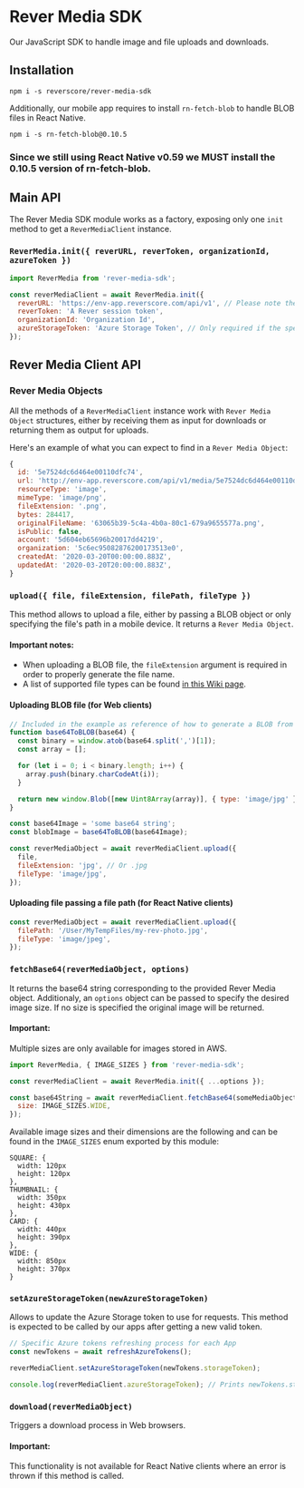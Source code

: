 # Rever Media SDK

Our JavaScript SDK to handle image and file uploads and downloads.

## Installation

```
npm i -s reverscore/rever-media-sdk
```

Additionally, our mobile app requires to install `rn-fetch-blob` to handle BLOB files in React Native.

```
npm i -s rn-fetch-blob@0.10.5
```

### Since we still using React Native v0.59 we MUST install the 0.10.5 version of rn-fetch-blob.

## Main API

The Rever Media SDK module works as a factory, exposing only one `init` method to get a `ReverMediaClient` instance.

### `ReverMedia.init({ reverURL, reverToken, organizationId, azureToken })`

```js
import ReverMedia from 'rever-media-sdk';

const reverMediaClient = await ReverMedia.init({
  reverURL: 'https://env-app.reverscore.com/api/v1', // Please note the inclusion of "/api/v1"
  reverToken: 'A Rever session token',
  organizationId: 'Organization Id',
  azureStorageToken: 'Azure Storage Token', // Only required if the specified organization uses Azure as authentication method
});
```

## Rever Media Client API

### Rever Media Objects

All the methods of a `ReverMediaClient` instance work with `Rever Media Object` structures, either by receiving them as input for downloads or returning them as output for uploads.

Here's an example of what you can expect to find in a `Rever Media Object`:

```js
{
  id: '5e7524dc6d464e00110dfc74',
  url: 'http://env-app.reverscore.com/api/v1/media/5e7524dc6d464e00110dfc74/download',
  resourceType: 'image',
  mimeType: 'image/png',
  fileExtension: '.png',
  bytes: 284417,
  originalFileName: '63065b39-5c4a-4b0a-80c1-679a9655577a.png',
  isPublic: false,
  account: '5d604eb65696b20017dd4219',
  organization: '5c6ec95082876200173513e0',
  createdAt: '2020-03-20T00:00:00.883Z',
  updatedAt: '2020-03-20T20:00:00.883Z',
}
```

### `upload({ file, fileExtension, filePath, fileType })`

This method allows to upload a file, either by passing a BLOB object or only specifying the file's path in a mobile device. It returns a `Rever Media Object`.

#### Important notes:

- When uploading a BLOB file, the `fileExtension` argument is required in order to properly generate the file name.
- A list of supported file types can be found [in this Wiki page](https://github.com/reverscore/rever-media-sdk/wiki/Supported-File-Types).

#### Uploading BLOB file (for Web clients)

```js
// Included in the example as reference of how to generate a BLOB from a base64 image string
function base64ToBLOB(base64) {
  const binary = window.atob(base64.split(',')[1]);
  const array = [];

  for (let i = 0; i < binary.length; i++) {
    array.push(binary.charCodeAt(i));
  }

  return new window.Blob([new Uint8Array(array)], { type: 'image/jpg' });
}

const base64Image = 'some base64 string';
const blobImage = base64ToBLOB(base64Image);

const reverMediaObject = await reverMediaClient.upload({
  file,
  fileExtension: 'jpg', // Or .jpg
  fileType: 'image/jpg',
});
```

#### Uploading file passing a file path (for React Native clients)

```js
const reverMediaObject = await reverMediaClient.upload({
  filePath: '/User/MyTempFiles/my-rev-photo.jpg',
  fileType: 'image/jpeg',
});
```

### `fetchBase64(reverMediaObject, options)`

It returns the base64 string corresponding to the provided Rever Media object. Additionaly, an `options` object can be passed to specify the desired image size.
If no size is specified the original image will be returned.

#### Important:

Multiple sizes are only available for images stored in AWS.

```js
import ReverMedia, { IMAGE_SIZES } from 'rever-media-sdk';

const reverMediaClient = await ReverMedia.init({ ...options });

const base64String = await reverMediaClient.fetchBase64(someMediaObject, {
  size: IMAGE_SIZES.WIDE,
});
```

Available image sizes and their dimensions are the following and can be found in the `IMAGE_SIZES` enum exported by this module:

```
SQUARE: {
  width: 120px
  height: 120px
},
THUMBNAIL: {
  width: 350px
  height: 430px
},
CARD: {
  width: 440px
  height: 390px
},
WIDE: {
  width: 850px
  height: 370px
}
```

### `setAzureStorageToken(newAzureStorageToken)`

Allows to update the Azure Storage token to use for requests. This method is expected to be called by our apps after getting a new valid token.

```js
// Specific Azure tokens refreshing process for each App
const newTokens = await refreshAzureTokens();

reverMediaClient.setAzureStorageToken(newTokens.storageToken);

console.log(reverMediaClient.azureStorageToken); // Prints newTokens.storageToken
```

### `download(reverMediaObject)`

Triggers a download process in Web browsers.

#### Important:

This functionality is not available for React Native clients where an error is thrown if this method is called.
